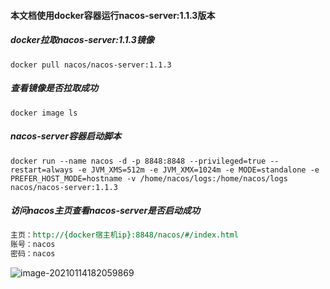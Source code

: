 #### 本文档使用docker容器运行nacos-server:1.1.3版本

##### docker拉取nacos-server:1.1.3镜像

```shell
docker pull nacos/nacos-server:1.1.3
```

##### 查看镜像是否拉取成功

```SHELL
docker image ls
```

##### nacos-server容器启动脚本

```SHELL
docker run --name nacos -d -p 8848:8848 --privileged=true --restart=always -e JVM_XMS=512m -e JVM_XMX=1024m -e MODE=standalone -e PREFER_HOST_MODE=hostname -v /home/nacos/logs:/home/nacos/logs  nacos/nacos-server:1.1.3
```

##### 访问nacos主页查看nacos-server是否启动成功

```reStructuredText
主页：http://{docker宿主机ip}:8848/nacos/#/index.html
账号：nacos
密码：nacos
```

![image-20210114182059869](https://typroa12138.oss-cn-hangzhou.aliyuncs.com/image/2021/01/2021011418205959.png)